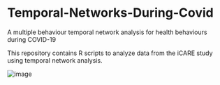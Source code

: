 # Temporal-Networks-During-Covid
A multiple behaviour temporal network analysis for health behaviours during COVID-19

This repository contains R scripts to analyze data from the iCARE study using temporal network analysis. 

![image](https://github.com/user-attachments/assets/f913b421-6f49-4364-a655-7a3241c06dba)
